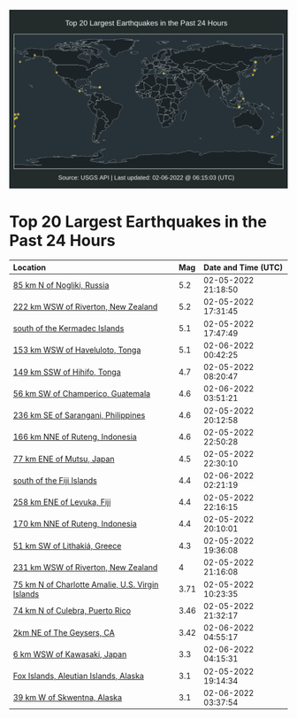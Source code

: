 ![Map](./map.png)

# Top 20 Largest Earthquakes in the Past 24 Hours

| Location | Mag | Date and Time (UTC) |
|:---|:---|:---|
| [85 km N of Nogliki, Russia](https://earthquake.usgs.gov/earthquakes/eventpage/us7000giav) | 5.2 | 02-05-2022 21:18:50 |
| [222 km WSW of Riverton, New Zealand](https://earthquake.usgs.gov/earthquakes/eventpage/us7000gi9j) | 5.2 | 02-05-2022 17:31:45 |
| [south of the Kermadec Islands](https://earthquake.usgs.gov/earthquakes/eventpage/us7000gi9n) | 5.1 | 02-05-2022 17:47:49 |
| [153 km WSW of Haveluloto, Tonga](https://earthquake.usgs.gov/earthquakes/eventpage/us7000gibt) | 5.1 | 02-06-2022 00:42:25 |
| [149 km SSW of Hihifo, Tonga](https://earthquake.usgs.gov/earthquakes/eventpage/us7000gi7w) | 4.7 | 02-05-2022 08:20:47 |
| [56 km SW of Champerico, Guatemala](https://earthquake.usgs.gov/earthquakes/eventpage/us7000gicq) | 4.6 | 02-06-2022 03:51:21 |
| [236 km SE of Sarangani, Philippines](https://earthquake.usgs.gov/earthquakes/eventpage/us7000gia9) | 4.6 | 02-05-2022 20:12:58 |
| [166 km NNE of Ruteng, Indonesia](https://earthquake.usgs.gov/earthquakes/eventpage/us7000gibg) | 4.6 | 02-05-2022 22:50:28 |
| [77 km ENE of Mutsu, Japan](https://earthquake.usgs.gov/earthquakes/eventpage/us7000gibe) | 4.5 | 02-05-2022 22:30:10 |
| [south of the Fiji Islands](https://earthquake.usgs.gov/earthquakes/eventpage/us7000gic8) | 4.4 | 02-06-2022 02:21:19 |
| [258 km ENE of Levuka, Fiji](https://earthquake.usgs.gov/earthquakes/eventpage/us7000gibb) | 4.4 | 02-05-2022 22:16:15 |
| [170 km NNE of Ruteng, Indonesia](https://earthquake.usgs.gov/earthquakes/eventpage/us7000gia8) | 4.4 | 02-05-2022 20:10:01 |
| [51 km SW of Lithakiá, Greece](https://earthquake.usgs.gov/earthquakes/eventpage/us7000gia1) | 4.3 | 02-05-2022 19:36:08 |
| [231 km WSW of Riverton, New Zealand](https://earthquake.usgs.gov/earthquakes/eventpage/us7000giap) | 4 | 02-05-2022 21:16:08 |
| [75 km N of Charlotte Amalie, U.S. Virgin Islands](https://earthquake.usgs.gov/earthquakes/eventpage/pr2022036000) | 3.71 | 02-05-2022 10:23:35 |
| [74 km N of Culebra, Puerto Rico](https://earthquake.usgs.gov/earthquakes/eventpage/pr2022036002) | 3.46 | 02-05-2022 21:32:17 |
| [2km NE of The Geysers, CA](https://earthquake.usgs.gov/earthquakes/eventpage/nc73689126) | 3.42 | 02-06-2022 04:55:17 |
| [6 km WSW of Kawasaki, Japan](https://earthquake.usgs.gov/earthquakes/eventpage/us7000gidc) | 3.3 | 02-06-2022 04:15:31 |
| [Fox Islands, Aleutian Islands, Alaska](https://earthquake.usgs.gov/earthquakes/eventpage/us7000giax) | 3.1 | 02-05-2022 19:14:34 |
| [39 km W of Skwentna, Alaska](https://earthquake.usgs.gov/earthquakes/eventpage/ak0221p8w6p3) | 3.1 | 02-06-2022 03:37:54 |
